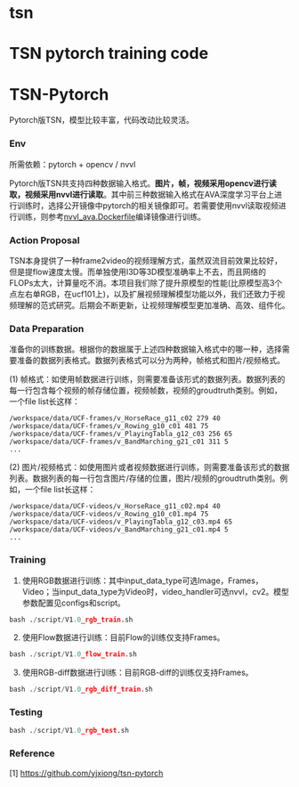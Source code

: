 # tsn

TSN pytorch training code 
=======
# TSN-Pytorch

Pytorch版TSN，模型比较丰富，代码改动比较灵活。

### Env

所需依赖：pytorch + opencv / nvvl

Pytorch版TSN共支持四种数据输入格式。**图片，帧，视频采用opencv进行读取，视频采用nvvl进行读取**。其中前三种数据输入格式在AVA深度学习平台上进行训练时，选择公开镜像中pytorch的相关镜像即可。若需要使用nvvl读取视频进行训练，则参考[nvvl_ava.Dockerfile](nvvl_ava.Dockerfile)编译镜像进行训练。 

### Action Proposal
TSN本身提供了一种frame2video的视频理解方式，虽然双流目前效果比较好，但是提flow速度太慢。而单独使用I3D等3D模型准确率上不去，而且网络的FLOPs太大，计算量吃不消。本项目我们除了提升原模型的性能(比原模型高3个点左右单RGB，在ucf101上)，以及扩展视频理解模型功能以外，我们还致力于视频理解的范式研究。后期会不断更新，让视频理解模型更加准确、高效、组件化。
### Data Preparation

准备你的训练数据。根据你的数据属于上述四种数据输入格式中的哪一种，选择需要准备的数据列表格式。数据列表格式可以分为两种，帧格式和图片/视频格式。

(1) 帧格式：如使用帧数据进行训练，则需要准备该形式的数据列表。数据列表的每一行包含每个视频的帧存储位置，视频帧数，视频的groudtruth类别。例如，一个file list长这样：

```
/workspace/data/UCF-frames/v_HorseRace_g11_c02 279 40
/workspace/data/UCF-frames/v_Rowing_g10_c01 481 75
/workspace/data/UCF-frames/v_PlayingTabla_g12_c03 256 65
/workspace/data/UCF-frames/v_BandMarching_g21_c01 311 5
...
```

(2) 图片/视频格式：如使用图片或者视频数据进行训练，则需要准备该形式的数据列表。数据列表的每一行包含图片/存储的位置，图片/视频的groudtruth类别。例如，一个file list长这样：

```
/workspace/data/UCF-videos/v_HorseRace_g11_c02.mp4 40
/workspace/data/UCF-videos/v_Rowing_g10_c01.mp4 75
/workspace/data/UCF-videos/v_PlayingTabla_g12_c03.mp4 65
/workspace/data/UCF-videos/v_BandMarching_g21_c01.mp4 5
...
```

### Training

1. 使用RGB数据进行训练：其中input_data_type可选Image，Frames，Video；当input_data_type为Video时，video_handler可选nvvl，cv2。模型参数配置见configs和script。

```python
bash ./script/V1.0_rgb_train.sh
```

2. 使用Flow数据进行训练：目前Flow的训练仅支持Frames。

```python
bash ./script/V1.0_flow_train.sh
```

3. 使用RGB-diff数据进行训练：目前RGB-diff的训练仅支持Frames。

```python
bash ./script/V1.0_rgb_diff_train.sh
```

### Testing

```python
bash ./script/V1.0_rgb_test.sh
```

### Reference

[1] https://github.com/yjxiong/tsn-pytorch
